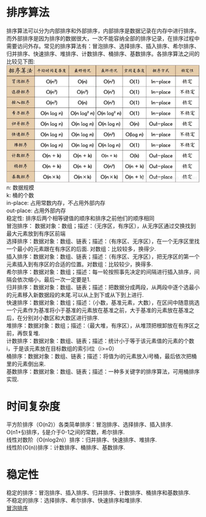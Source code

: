 # 排序算法
排序算法可以分为内部排序和外部排序，内部排序是数据记录在内存中进行排序。而外部排序是因为排序的数据很大，一次不能容纳全部的排序记录，在排序过程中需要访问外存。常见的排序算法有：冒泡排序、选择排序、插入排序、希尔排序、归并排序、快速排序、堆排序、计数排序、桶排序、基数排序。各排序算法之间的比较见下图: <br>
![sort](https://github.com/MA-JIE/coding-offer/blob/master/%E5%B8%B8%E8%A7%81%E6%8E%92%E5%BA%8F%E7%AE%97%E6%B3%95/img/sort.jpg) <br>
n: 数据规模 <br>
k: 桶的个数 <br>
in-place: 占用常数内存，不占用外部内存 <br>
out-place: 占用外部内存 <br>
稳定性: 排序后两个相等键值的顺序和排序之前他们的顺序相同 <br>
冒泡排序： 数据对象：数组；描述：（无序区，有序区），从无序区通过交换找到最大元素放到有序区前端 <br>
选择排序：数据对象：数组、链表；描述：（有序区、无序区），在一个无序区里找一个最小的元素跟在有序区的后面. 对数组：比较较多，换得少. <br>
插入排序：数据对象：数组、链表；描述：（有序区、无序区），把无序区的第一个元素插入到有序区的合适的位置。对数组：比较较少，换得多. <br>
希尔排序：数据对象：数组；描述：每一轮按照事先决定的间隔进行插入排序，间隔会依次缩小，最后一次一定要是1. <br>
归并排序：数据对象：数组、链表；描述：把数据分成两段，从两段中逐个选最小的元素移入新数据段的末尾.可以从上到下或从下到上进行. <br>
快速排序：数据对象：数组；描述：（小数，基准元素，大数），在区间中随意挑选一个元素作为基准将小于基准的元素放在基准之前，大于基准的元素放在基准之后，在分别对小数区和大数区进行排序. <br>
堆排序：数据对象：数组；描述：（最大堆，有序区），从堆顶把根卸放在有序区之前，再恢复堆. <br>
计数排序：数据对象：数组、链表；描述：统计小于等于该元素值的元素的个数i，于是该元素放在目标数组的索引i位（i>=0） <br>
桶排序：数据对象：数组、链表；描述：将值为i的元素放入i号桶，最后依次把桶里的元素倒出来. <br>
基数排序：数据对象：数组、链表；描述：一种多关键字的排序算法，可用桶排序实现. <br>
# 时间复杂度
平方阶排序（O(n2)）各类简单排序：冒泡排序、选择排序、插入排序. <br>
O(n1+§)排序，§是介于0-1之间的常数，希尔排序. <br>
线性对数阶（O(nlog2n)）排序：归并排序、快速排序、堆排序. <br>
线性阶(O(n))排序：计数排序、桶排序、基数排序. <br>
# 稳定性
稳定的排序：冒泡排序、插入排序、归并排序、计数排序、桶排序和基数排序. <br>
不稳定的排序：选择排序、希尔排序、快速排序和堆排序. <br>
[冒泡排序](冒泡排序.md)

